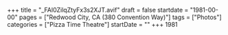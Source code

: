 +++
title = "_FAl0ZilqZtyFx3s2XJT.avif"
draft = false
startdate = "1981-00-00"
pages = ["Redwood City, CA (380 Convention Way)"]
tags = ["Photos"]
categories = ["Pizza Time Theatre"]
startDate = ""
+++
1981
